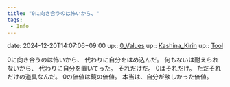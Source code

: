 ```yaml
---
title: "0に向き合うのは怖いから、"
tags:
 - Info
---
```


date: 2024-12-20T14:07:06+09:00
up:: [0_Values](../Bar/Novel/Nacaria/0_Values.md)
up:: [Kashina_Kirin](../Bar/Novel/Nacaria/Kashina_Kirin.md)
up:: [Tool](../Bar/Novel/Topics/Tool.md)

0に向き合うのは怖いから、
代わりに自分をはめ込んだ。
何もないは耐えられないから、
代わりに自分を置いてった。
それだけだ。
0はそれだけ。
ただそれだけの道具なんだ。
0の価値は鏡の価値。
本当は、自分が欲しかった価値。
